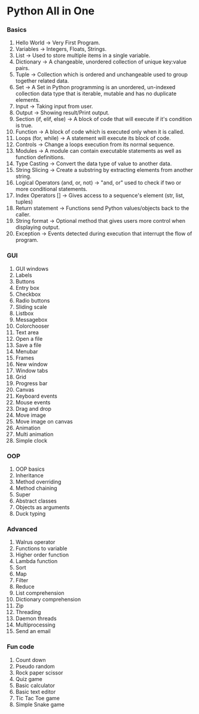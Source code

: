 # Python All in One

### Basics
1. Hello World -> Very First Program.
2. Variables -> Integers, Floats, Strings.
3. List -> Used to store multiple items in a single variable.
4. Dictionary -> A changeable, unordered collection of unique key:value pairs. 
5. Tuple -> Collection which is ordered and unchangeable used to group together related data.
6. Set -> A Set in Python programming is an unordered, un-indexed collection data type that is iterable, mutable and has no duplicate elements.
7. Input -> Taking input from user.
8. Output -> Showing result/Print output.
9. Section (if, elif, else) -> A block of code that will execute if it's condition is true.
10. Function -> A block of code which is executed only when it is called.
11. Loops (for, while) -> A statement will execute its block of code.
12. Controls -> Change a loops execution from its normal sequence.
13. Modules -> A module can contain executable statements as well as function definitions.
14. Type Casting -> Convert the data type of value to another data.
15. String Slicing -> Create a substring by extracting elements from another string.
16. Logical Operators (and, or, not) -> "and, or" used to check if two or more conditional statements.
17. Index Operators [] -> Gives access to a sequence's element (str, list, tuples)
18. Return statement -> Functions send Python values/objects back to the caller.
19. String format -> Optional method that gives users more control when displaying output.
20. Exception -> Events detected during execution that interrupt the flow of program.

### GUI
1. GUI windows
2. Labels
3. Buttons
4. Entry box
5. Checkbox
6. Radio buttons
7. Sliding scale
8. Listbox
9. Messagebox
10. Colorchooser
11. Text area
12. Open a file
13. Save a file
14. Menubar
15. Frames
16. New window
17. Window tabs
18. Grid
19. Progress bar
20. Canvas
21. Keyboard events
22. Mouse events
23. Drag and drop
24. Move image
25. Move image on canvas
26. Animation
27. Multi animation
28. Simple clock

### OOP
1. OOP basics
2. Inheritance
3. Method overriding
4. Method chaining
5. Super
6. Abstract classes
7. Objects as arguments
8. Duck typing

### Advanced
1. Walrus operator
2. Functions to variable
3. Higher order function
4. Lambda function
5. Sort
6. Map
7. Filter
8. Reduce
9. List comprehension
10. Dictionary comprehension
11. Zip
12. Threading
13. Daemon threads
14. Multiprocessing
15. Send an email

### Fun code
1. Count down
2. Pseudo random
3. Rock paper scissor
4. Quiz game
5. Basic calculator
6. Basic text editor
7. Tic Tac Toe game
8. Simple Snake game
